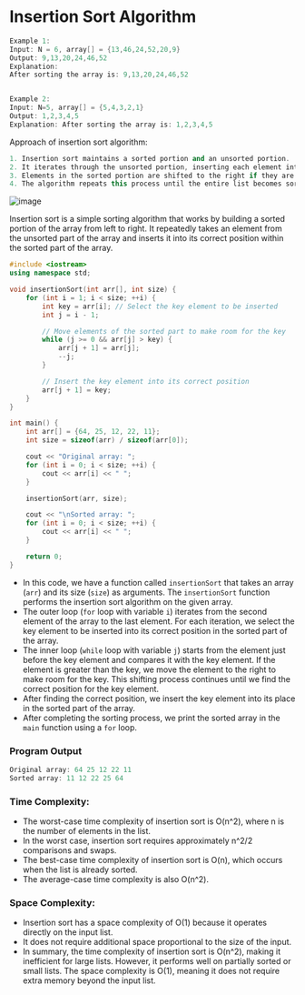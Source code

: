 # Insertion Sort Algorithm

```cpp
Example 1:
Input: N = 6, array[] = {13,46,24,52,20,9}
Output: 9,13,20,24,46,52
Explanation: 
After sorting the array is: 9,13,20,24,46,52


Example 2:
Input: N=5, array[] = {5,4,3,2,1}
Output: 1,2,3,4,5
Explanation: After sorting the array is: 1,2,3,4,5
```

Approach of  insertion sort algorithm:
```cpp
1. Insertion sort maintains a sorted portion and an unsorted portion.
2. It iterates through the unsorted portion, inserting each element into its correct position within the sorted portion.
3. Elements in the sorted portion are shifted to the right if they are larger than the current element.
4. The algorithm repeats this process until the entire list becomes sorted.
```

![image](https://github.com/shahbazalamjobs/Data-Structure-and-Algorithms/assets/125631878/014167ce-d1c2-45e0-aae3-9069d9eae907)

Insertion sort is a simple sorting algorithm that works by building a sorted portion of the array from left to right.
It repeatedly takes an element from the unsorted part of the array and inserts it into its correct position within the sorted part of the array. 


```cpp
#include <iostream>
using namespace std;

void insertionSort(int arr[], int size) {
    for (int i = 1; i < size; ++i) {
        int key = arr[i]; // Select the key element to be inserted
        int j = i - 1;

        // Move elements of the sorted part to make room for the key
        while (j >= 0 && arr[j] > key) {
            arr[j + 1] = arr[j];
            --j;
        }

        // Insert the key element into its correct position
        arr[j + 1] = key;
    }
}

int main() {
    int arr[] = {64, 25, 12, 22, 11};
    int size = sizeof(arr) / sizeof(arr[0]);

    cout << "Original array: ";
    for (int i = 0; i < size; ++i) {
        cout << arr[i] << " ";
    }

    insertionSort(arr, size);

    cout << "\nSorted array: ";
    for (int i = 0; i < size; ++i) {
        cout << arr[i] << " ";
    }

    return 0;
}
```

- In this code, we have a function called `insertionSort` that takes an array (`arr`) and its size (`size`) as arguments. The `insertionSort` function performs the insertion sort algorithm on the given array.
- The outer loop (`for` loop with variable `i`) iterates from the second element of the array to the last element. For each iteration, we select the key element to be inserted into its correct position in the sorted part of the array.
- The inner loop (`while` loop with variable `j`) starts from the element just before the key element and compares it with the key element. If the element is greater than the key, we move the element to the right to make room for the key. This shifting process continues until we find the correct position for the key element.
- After finding the correct position, we insert the key element into its place in the sorted part of the array.
- After completing the sorting process, we print the sorted array in the `main` function using a `for` loop.

### Program Output
```cpp
Original array: 64 25 12 22 11
Sorted array: 11 12 22 25 64
```

### Time Complexity:

- The worst-case time complexity of insertion sort is O(n^2), where n is the number of elements in the list.
- In the worst case, insertion sort requires approximately n^2/2 comparisons and swaps.
- The best-case time complexity of insertion sort is O(n), which occurs when the list is already sorted.
- The average-case time complexity is also O(n^2).

### Space Complexity:

- Insertion sort has a space complexity of O(1) because it operates directly on the input list.
- It does not require additional space proportional to the size of the input.
- In summary, the time complexity of insertion sort is O(n^2), making it inefficient for large lists. However, it performs well on partially sorted or small lists. The space complexity is O(1), meaning it does not require extra memory beyond the input list.


